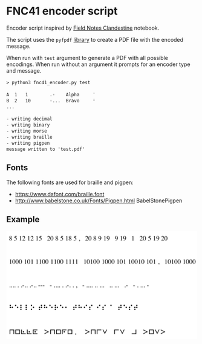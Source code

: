 # FNC41 encoder script

Encoder script inspired by [Field Notes Clandestine](https://fieldnotesbrand.com/products/clandestine) notebook.

The script uses the `pyfpdf` [library](https://github.com/reingart/pyfpdf) to create a PDF file with the encoded message.

When run with `test` argument to generate a PDF with all possible encodings. When run without an argument it prompts for an encoder type and message.

```
> python3 fnc41_encoder.py test

A  1   1        .-    Alpha     ⠁
B  2   10       -...  Bravo     ⠃
...

- writing decimal
- writing binary
- writing morse
- writing braille
- writing pigpen
message written to 'test.pdf'
```

## Fonts

The following fonts are used for braille and pigpen:
- https://www.dafont.com/braille.font
- http://www.babelstone.co.uk/Fonts/Pigpen.html BabelStonePigpen

## Example

<img src="example.png" border="0" alt="example">
